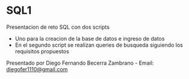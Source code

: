 # SQL1


Presentacion de reto SQL con dos scripts

- Uno para la creacion de la base de datos e ingreso de datos
- En el segundo script se realizan queries de busqueda siguiendo los requisitos propuestos

Presentado por Diego Fernando Becerra Zambrano - Email: diegofer1110@gmail.com
